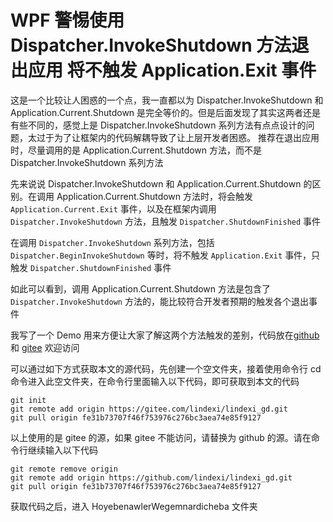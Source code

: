# WPF 警惕使用 Dispatcher.InvokeShutdown 方法退出应用 将不触发 Application.Exit 事件

这是一个比较让人困惑的一个点，我一直都以为 Dispatcher.InvokeShutdown 和 Application.Current.Shutdown 是完全等价的。但是后面发现了其实这两者还是有些不同的，感觉上是 Dispatcher.InvokeShutdown 系列方法有点点设计的问题，太过于为了让框架内的代码解耦导致了让上层开发者困惑。 推荐在退出应用时，尽量调用的是 Application.Current.Shutdown 方法，而不是 Dispatcher.InvokeShutdown 系列方法

<!--more-->
<!-- CreateTime:2022/9/30 15:34:44 -->

<!-- 发布 -->
<!-- 博客 -->

先来说说 Dispatcher.InvokeShutdown 和 Application.Current.Shutdown 的区别。在调用 Application.Current.Shutdown 方法时，将会触发 `Application.Current.Exit` 事件，以及在框架内调用 `Dispatcher.InvokeShutdown` 方法，且触发 `Dispatcher.ShutdownFinished` 事件

在调用 `Dispatcher.InvokeShutdown` 系列方法，包括 `Dispatcher.BeginInvokeShutdown` 等时，将不触发 `Application.Exit` 事件，只触发 `Dispatcher.ShutdownFinished` 事件

如此可以看到，调用 Application.Current.Shutdown 方法是包含了 `Dispatcher.InvokeShutdown` 方法的，能比较符合开发者预期的触发各个退出事件

我写了一个 Demo 用来方便让大家了解这两个方法触发的差别，代码放在[github](https://github.com/lindexi/lindexi_gd/tree/fe31b73707f46f753976c276bc3aea74e85f9127/HineakemnerFeceqerhai) 和 [gitee](https://gitee.com/lindexi/lindexi_gd/tree/fe31b73707f46f753976c276bc3aea74e85f9127/HineakemnerFeceqerhai) 欢迎访问

可以通过如下方式获取本文的源代码，先创建一个空文件夹，接着使用命令行 cd 命令进入此空文件夹，在命令行里面输入以下代码，即可获取到本文的代码

```
git init
git remote add origin https://gitee.com/lindexi/lindexi_gd.git
git pull origin fe31b73707f46f753976c276bc3aea74e85f9127
```

以上使用的是 gitee 的源，如果 gitee 不能访问，请替换为 github 的源。请在命令行继续输入以下代码

```
git remote remove origin
git remote add origin https://github.com/lindexi/lindexi_gd.git
git pull origin fe31b73707f46f753976c276bc3aea74e85f9127
```

获取代码之后，进入 HoyebenawlerWegemnardicheba 文件夹